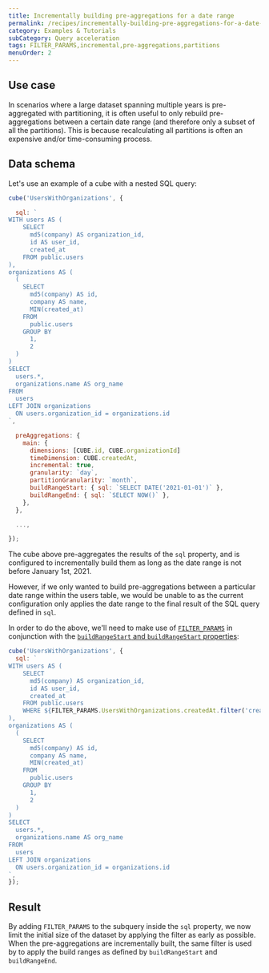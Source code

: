 ```yaml
---
title: Incrementally building pre-aggregations for a date range
permalink: /recipes/incrementally-building-pre-aggregations-for-a-date-range
category: Examples & Tutorials
subCategory: Query acceleration
tags: FILTER_PARAMS,incremental,pre-aggregations,partitions
menuOrder: 2
---
```


## Use case

In scenarios where a large dataset spanning multiple years is pre-aggregated
with partitioning, it is often useful to only rebuild pre-aggregations between a
certain date range (and therefore only a subset of all the partitions). This is
because recalculating all partitions is often an expensive and/or time-consuming
process.

## Data schema

Let's use an example of a cube with a nested SQL query:

```javascript
cube('UsersWithOrganizations', {

  sql: `
WITH users AS (
    SELECT
      md5(company) AS organization_id,
      id AS user_id,
      created_at
    FROM public.users
),
organizations AS (
  (
    SELECT
      md5(company) AS id,
      company AS name,
      MIN(created_at)
    FROM
      public.users
    GROUP BY
      1,
      2
  )
)
SELECT
  users.*,
  organizations.name AS org_name
FROM
  users
LEFT JOIN organizations
  ON users.organization_id = organizations.id
`,

  preAggregations: {
    main: {
      dimensions: [CUBE.id, CUBE.organizationId]
      timeDimension: CUBE.createdAt,
      incremental: true,
      granularity: `day`,
      partitionGranularity: `month`,
      buildRangeStart: { sql: `SELECT DATE('2021-01-01')` },
      buildRangeEnd: { sql: `SELECT NOW()` },
    },
  },

  ...,

});
```

The cube above pre-aggregates the results of the `sql` property, and is
configured to incrementally build them as long as the date range is not before
January 1st, 2021.

However, if we only wanted to build pre-aggregations between a particular date
range within the users table, we would be unable to as the current configuration
only applies the date range to the final result of the SQL query defined in
`sql`.

In order to do the above, we'll need to make use of
[`FILTER_PARAMS`][ref-schema-ref-cube-filterparam] in conjunction with the
[`buildRangeStart` and `buildRangeStart`
properties][ref-schema-ref-preagg-buildrange]:

```javascript
cube('UsersWithOrganizations', {
  sql: `
WITH users AS (
    SELECT
      md5(company) AS organization_id,
      id AS user_id,
      created_at
    FROM public.users
    WHERE ${FILTER_PARAMS.UsersWithOrganizations.createdAt.filter('created_at')}
),
organizations AS (
  (
    SELECT
      md5(company) AS id,
      company AS name,
      MIN(created_at)
    FROM
      public.users
    GROUP BY
      1,
      2
  )
)
SELECT
  users.*,
  organizations.name AS org_name
FROM
  users
LEFT JOIN organizations
  ON users.organization_id = organizations.id
`,
});
```

## Result

By adding `FILTER_PARAMS` to the subquery inside the `sql` property, we now
limit the initial size of the dataset by applying the filter as early as
possible. When the pre-aggregations are incrementally built, the same filter is
used by to apply the build ranges as defined by `buildRangeStart` and
`buildRangeEnd`.

[ref-schema-ref-preagg-buildrange]:
  /schema/reference/pre-aggregations#parameters-build-range-start-and-build-range-end
[ref-schema-ref-cube-filterparam]: /schema/reference/cube#filter-params
